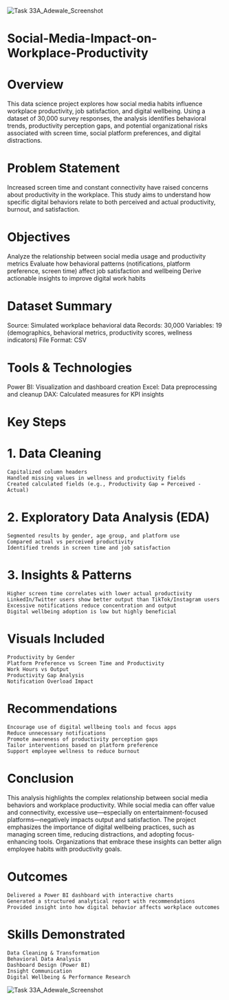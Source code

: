 ![Task 33A_Adewale_Screenshot ](https://github.com/user-attachments/assets/69e1f87e-3c75-461a-9bd3-0596e2caf026)
# Social-Media-Impact-on-Workplace-Productivity
# Overview

This data science project explores how social media habits influence workplace productivity, job satisfaction, and digital wellbeing. Using a dataset of 30,000 survey responses, the analysis identifies behavioral trends, productivity perception gaps, and potential organizational risks associated with screen time, social platform preferences, and digital distractions.

# Problem Statement

Increased screen time and constant connectivity have raised concerns about productivity in the workplace. This study aims to understand how specific digital behaviors relate to both perceived and actual productivity, burnout, and satisfaction.

# Objectives

Analyze the relationship between social media usage and productivity metrics
Evaluate how behavioral patterns (notifications, platform preference, screen time) affect job satisfaction and wellbeing
Derive actionable insights to improve digital work habits

# Dataset Summary

Source: Simulated workplace behavioral data
Records: 30,000
Variables: 19 (demographics, behavioral metrics, productivity scores, wellness indicators)
File Format: CSV

# Tools & Technologies

Power BI: Visualization and dashboard creation
Excel: Data preprocessing and cleanup
DAX: Calculated measures for KPI insights
# Key Steps

# 1. Data Cleaning
    Capitalized column headers
    Handled missing values in wellness and productivity fields
    Created calculated fields (e.g., Productivity Gap = Perceived - Actual)
    
# 2. Exploratory Data Analysis (EDA)
    Segmented results by gender, age group, and platform use
    Compared actual vs perceived productivity
    Identified trends in screen time and job satisfaction

# 3. Insights & Patterns
    Higher screen time correlates with lower actual productivity
    LinkedIn/Twitter users show better output than TikTok/Instagram users
    Excessive notifications reduce concentration and output
    Digital wellbeing adoption is low but highly beneficial

# Visuals Included

    Productivity by Gender
    Platform Preference vs Screen Time and Productivity
    Work Hours vs Output
    Productivity Gap Analysis
    Notification Overload Impact

# Recommendations

    Encourage use of digital wellbeing tools and focus apps
    Reduce unnecessary notifications
    Promote awareness of productivity perception gaps
    Tailor interventions based on platform preference
    Support employee wellness to reduce burnout

# Conclusion

This analysis highlights the complex relationship between social media behaviors and workplace productivity. While social media can offer value and connectivity, excessive use—especially on entertainment-focused platforms—negatively impacts output and satisfaction. The project emphasizes the importance of digital wellbeing practices, such as managing screen time, reducing distractions, and adopting focus-enhancing tools. Organizations that embrace these insights can better align employee habits with productivity goals.

# Outcomes

    Delivered a Power BI dashboard with interactive charts
    Generated a structured analytical report with recommendations
    Provided insight into how digital behavior affects workplace outcomes

# Skills Demonstrated

    Data Cleaning & Transformation
    Behavioral Data Analysis
    Dashboard Design (Power BI)
    Insight Communication
    Digital Wellbeing & Performance Research
![Task 33A_Adewale_Screenshot ](https://github.com/user-attachments/assets/1f79ad3d-90d8-490d-a605-4ff4f305e68b)

